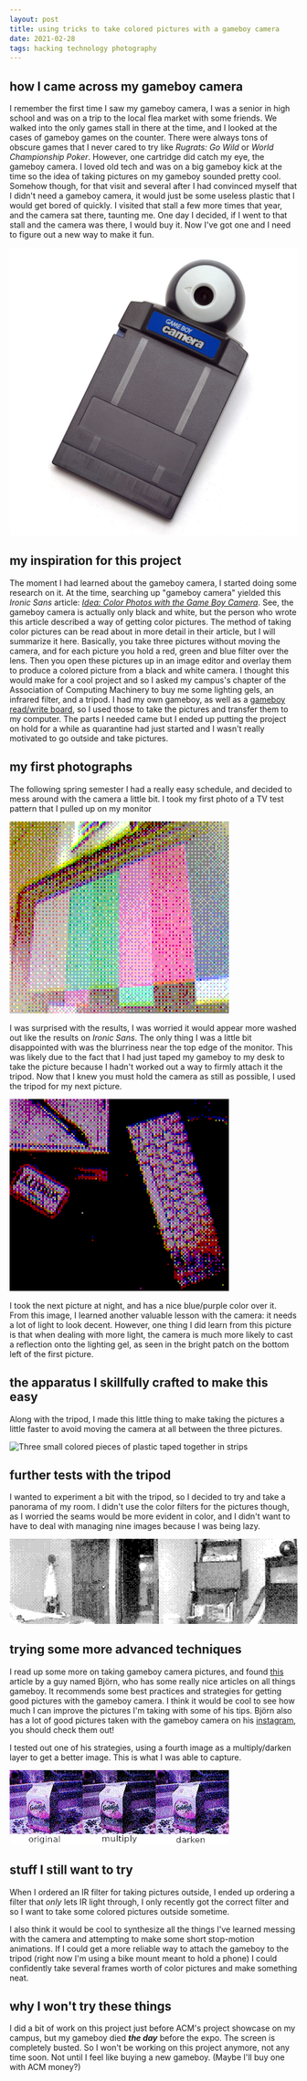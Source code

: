 ```yaml
---
layout: post
title: using tricks to take colored pictures with a gameboy camera
date: 2021-02-28
tags: hacking technology photography
---
```


## how I came across my gameboy camera
I remember the first time I saw my gameboy camera, I was a senior in high school and was on a trip to the local flea market with some friends. We walked into the only games stall in there at the time, and I looked at the cases of gameboy games on the counter. There were always tons of obscure games that I never cared to try like _Rugrats: Go Wild_ or _World Championship Poker_. However, one cartridge did catch my eye, the gameboy camera. I loved old tech and was on a big gameboy kick at the time so the idea of taking pictures on my gameboy sounded pretty cool. Somehow though, for that visit and several after I had convinced myself that I didn't need a gameboy camera, it would just be some useless plastic that I would get bored of quickly. I visited that stall a few more times that year, and the camera sat there, taunting me. One day I decided, if I went to that stall and the camera was there, I would buy it. Now I've got one and I need to figure out a new way to make it fun.

![A blue gameboy camera cartridge, it is a small rectangular box of plastic with a spherical enclosure on one side that houses a camera.](/assets/gbcamera0.jpg "a gameboy camera")

## my inspiration for this project
The moment I had learned about the gameboy camera, I started doing some research on it. At the time, searching up "gameboy camera" yielded this _Ironic Sans_ article: [_Idea: Color Photos with the Game Boy Camera_](http://ironicsans.com/2007/09/idea_color_photos_with_the_gam.html). See, the gameboy camera is actually only black and white, but the person who wrote this article described a way of getting color pictures. The method of taking color pictures can be read about in more detail in their article, but I will summarize it here. Basically, you take three pictures without moving the camera, and for each picture you hold a red, green and blue filter over the lens. Then you open these pictures up in an image editor and overlay them to produce a colored picture from a black and white camera. I thought this would make for a cool project and so I asked my campus's chapter of the Association of Computing Machinery to buy me some lighting gels, an infrared filter, and a tripod. I had my own gameboy, as well as a [gameboy read/write board](https://shop.insidegadgets.com/product/gbxcart-rw/), so I used those to take the pictures and transfer them to my computer. The parts I needed came but I ended up putting the project on hold for a while as quarantine had just started and I wasn't really motivated to go outside and take pictures.


## my first photographs
The following spring semester I had a really easy schedule, and decided to mess around with the camera a little bit. I took my first photo of a TV test pattern that I pulled up on my monitor

![A low resolution image taken on a gameboy camera. It depicts a series of colored rectangles shown on a computer's display.](/assets/gbcamera1.png "first colored gameboy camera pic")

I was surprised with the results, I was worried it would appear more washed out like the results on _Ironic Sans_. The only thing I was a little bit disappointed with was the blurriness near the top edge of the monitor. This was likely due to the fact that I had just taped my gameboy to my desk to take the picture because I hadn't worked out a way to firmly attach it the tripod. Now that I knew you must hold the camera as still as possible, I used the tripod for my next picture.

![Another low resolution picture taken on a gameboy camera](/assets/gbcamera2.png "second gameboy camera pic")

I took the next picture at night, and has a nice blue/purple color over it. From this image, I learned another valuable lesson with the camera: it needs a lot of light to look decent. However, one thing I did learn from this picture is that when dealing with more light, the camera is much more likely to cast a reflection onto the lighting gel, as seen in the bright patch on the bottom left of the first picture.

## the apparatus I skillfully crafted to make this easy
Along with the tripod, I made this little thing to make taking the pictures a little faster to avoid moving the camera at all between the three pictures.

![Three small colored pieces of plastic taped together in strips](/assets/gbcamera9.png "The super complicated gameboy camera photograph colorizing device")

## further tests with the tripod
I wanted to experiment a bit with the tripod, so I decided to try and take a panorama of my room. I didn't use the color filters for the pictures though, as I worried the seams would be more evident in color, and I didn't want to have to deal with managing nine images because I was being lazy.

![Another low resolution gameboy picture. It is 3 times the normal width of a normal gameboy camera picture, as 3 separate ones have been stitched together to form one larger picture.](/assets/gbcamera3.png "panoramic gameboy pic")

## trying some more advanced techniques
I read up some more on taking gameboy camera pictures, and found [this](https://gameboymaniac.com/how-to-make-real-color-photos-with-your-game-boy-camera/) article by a guy named Björn, who has some really nice articles on all things gameboy. It recommends some best practices and strategies for getting good pictures with the gameboy camera. I think it would be cool to see how much I can improve the pictures I'm taking with some of his tips. Björn also has a lot of good pictures taken with the gameboy camera on his [instagram](https://www.instagram.com/gameboycameramaniac/), you should check them out!

I tested out one of his strategies, using a fourth image as a multiply/darken layer to get a better image. This is what I was able to capture.

![A set of three gameboy camera pictures. They show a couple different techniques described above to get better image quality. The subject is a large carton of gold fish.](/assets/gbcamera10.webp "Testing Björn's methods")

## stuff I still want to try

When I ordered an IR filter for taking pictures outside, I ended up ordering a filter that _only_ lets IR light through, I only recently got the correct filter and so I want to take some colored pictures outside sometime.

I also think it would be cool to synthesize all the things I've learned messing with the camera and attempting to make some short stop-motion animations. If I could get a more reliable way to attach the gameboy to the tripod (right now I'm using a bike mount meant to hold a phone) I could confidently take several frames worth of color pictures and make something neat.

## why I won't try these things
I did a bit of work on this project just before ACM's project showcase on my campus, but my gameboy died **_the day_** before the expo. The screen is completely busted. So I won't be working on this project anymore, not any time soon. Not until I feel like buying a new gameboy. (Maybe I'll buy one with ACM money?)
